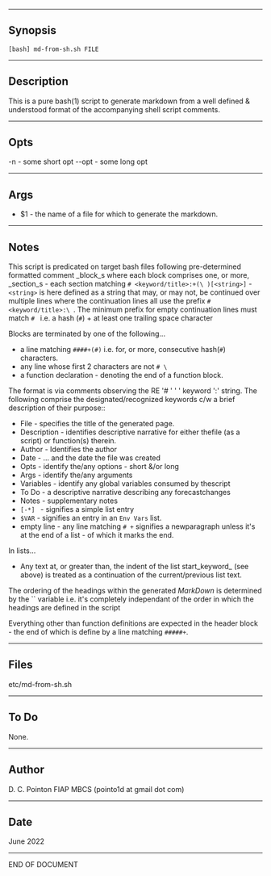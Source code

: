 
---

## Synopsis

    [bash] md-from-sh.sh FILE 


---

## Description

This is a pure bash(1) script to generate markdown from a well defined & understood format of the accompanying shell script comments. 


---

## Opts


-n  - some short opt
--opt  - some long opt


---

## Args

- $1  - the name of a file for which to  generate the markdown.


---

## Notes

This script is predicated on target bash files following pre-determined formatted comment _block_s where each block comprises one, or more, _section_s - each section matching `# <keyword/title>:+(\ )[<string>]` - `<string>` is here defined as a string that may, or may not, be continued over multiple lines where the continuation lines all use the prefix `# <keyword/title>:\ `. The minimum prefix for empty continuation lines must match `# ` i.e. a hash (`#`) + at least one trailing space character 

Blocks are terminated by one of the following... 
- a line matching `####+(#)` i.e. for, or more, consecutive hash(`#`) characters. 
- any line whose first 2 characters are not `# \ `
- a function declaration - denoting the end of a function block.

The format is via comments observing the RE '# ' ' ' keyword ':' string. The following comprise the designated/recognized keywords c/w a brief description of their purpose:: 
- File        - specifies the title of the generated page.
- Description - identifies descriptive narrative for either thefile (as a script) or function(s) therein. 
- Author      - Identifies the author
- Date        - ... and the date the file was created
- Opts        - identify the/any options - short &/or long
- Args        - identify the/any arguments 
- Variables   - identify any global variables consumed by thescript 
- To Do       - a descriptive narrative describing any forecastchanges 
- Notes       - supplementary notes
- `[-*] `     - signifies a simple list entry
- `$VAR`      - signifies an entry in an `Env Vars` list.
- empty line  - any line matching `# +` signifies a newparagraph unless it's at the end of a list - of which it marks the end. 

In lists... 
- Any text at, or greater than, the indent of the list start_keyword_ (see above) is treated as a continuation of the current/previous list text. 

The ordering of the headings within the generated _MarkDown_ is determined by the `` variable i.e. it's completely independant of the order in which the headings are defined in the script 

Everything other than function definitions are expected in the header block - the end of which is define by a line matching `#####+`. 


---

## Files

etc/md-from-sh.sh 


---

## To Do

None. 


---

## Author

D. C. Pointon FIAP MBCS (pointo1d at gmail dot com) 


---

## Date

June 2022 



---
END OF DOCUMENT
